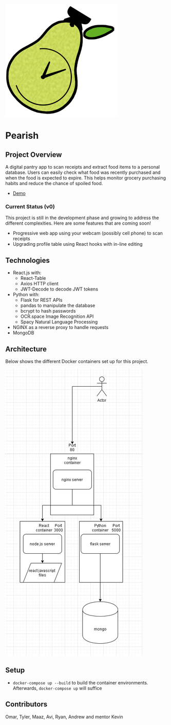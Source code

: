![Alt text](/pearish.png "Title")
# Pearish

## Project Overview
A digital pantry app to scan receipts and extract food items to a personal database. Users can easily check what food was recently purchased and when the food is expected to expire. This helps monitor grocery purchasing habits and reduce the chance of spoiled food.

* <a href = ''>Demo</a> 


### Current Status (v0)
This project is still in the development phase and growing to address the different complexities. Here are some features that are coming soon!
* Progressive web app using your webcam (possibly cell phone) to scan receipts
* Upgrading profile table using React hooks with in-line editing

## Technologies
* React.js with:
    * React-Table
    * Axios HTTP client
    * JWT-Decode to decode JWT tokens
* Python with:
    * Flask for REST APIs 
    * pandas to manipulate the database
    * bcrypt to hash passwords
    * OCR.space Image Recognition API
    * Spacy Natural Language Processing
* NGINX as a reverse proxy to handle requests
* MongoDB

## Architecture

Below shows the different Docker containers set up for this project.

![Alt text](/architecture.png "Title")


## Setup
* `docker-compose up --build` to build the container environments. Afterwards, `docker-compose up` will suffice

## Contributors
Omar, Tyler, Maaz, Avi, Ryan, Andrew and mentor Kevin